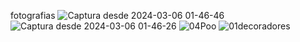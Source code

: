 fotografias 
![Captura desde 2024-03-06 01-46-46](https://github.com/Internship-ciancoders-24-1/dia-2-cuerso-fundamentos-de-python-Abigail-Alvarado/assets/74523252/e483edd0-539e-4d52-97ae-0efe6580b7e4)
![Captura desde 2024-03-06 01-46-26](https://github.com/Internship-ciancoders-24-1/dia-2-cuerso-fundamentos-de-python-Abigail-Alvarado/assets/74523252/27666efa-29ef-4ef6-956a-4b2e7a433947)
![04Poo](https://github.com/Internship-ciancoders-24-1/dia-2-cuerso-fundamentos-de-python-Abigail-Alvarado/assets/74523252/8caedce7-6248-4456-9154-0ad02014bebf)
![01decoradores](https://github.com/Internship-ciancoders-24-1/dia-2-cuerso-fundamentos-de-python-Abigail-Alvarado/assets/74523252/32c124bb-a292-4973-9c4e-d1de6323c6e6)
